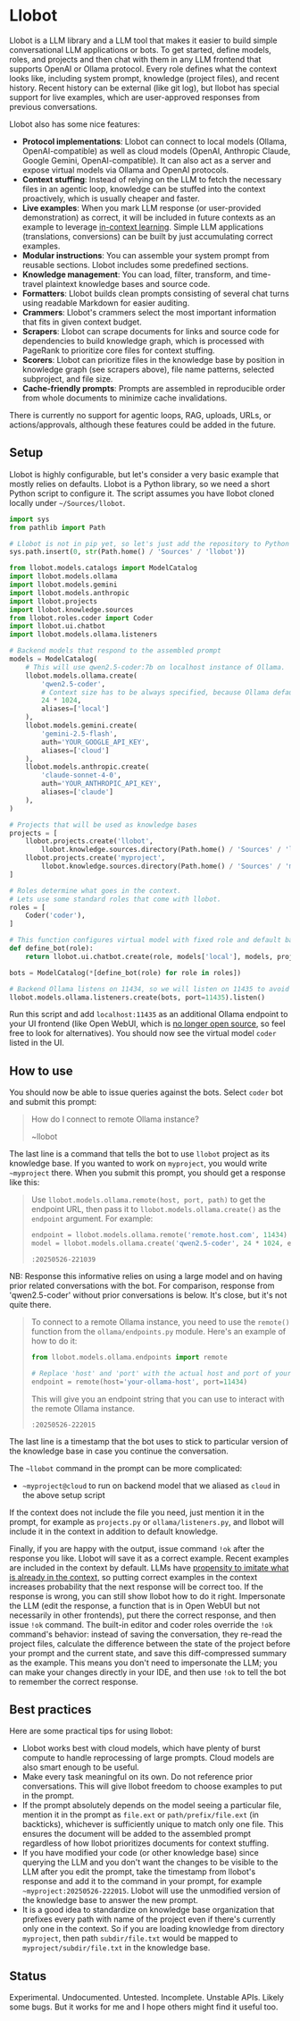 # Llobot

Llobot is a LLM library and a LLM tool that makes it easier to build simple conversational LLM applications or bots. To get started, define models, roles, and projects and then chat with them in any LLM frontend that supports OpenAI or Ollama protocol. Every role defines what the context looks like, including system prompt, knowledge (project files), and recent history. Recent history can be external (like git log), but llobot has special support for live examples, which are user-approved responses from previous conversations.

Llobot also has some nice features:

- **Protocol implementations**: Llobot can connect to local models (Ollama, OpenAI-compatible) as well as cloud models (OpenAI, Anthropic Claude, Google Gemini, OpenAI-compatible). It can also act as a server and expose virtual models via Ollama and OpenAI protocols.
- **Context stuffing**: Instead of relying on the LLM to fetch the necessary files in an agentic loop, knowledge can be stuffed into the context proactively, which is usually cheaper and faster.
- **Live examples**: When you mark LLM response (or user-provided demonstration) as correct, it will be included in future contexts as an example to leverage [in-context learning](https://arxiv.org/abs/2005.14165). Simple LLM applications (translations, conversions) can be built by just accumulating correct examples.
- **Modular instructions**: You can assemble your system prompt from reusable sections. Llobot includes some predefined sections.
- **Knowledge management**: You can load, filter, transform, and time-travel plaintext knowledge bases and source code.
- **Formatters**: Llobot builds clean prompts consisting of several chat turns using readable Markdown for easier auditing.
- **Crammers**: Llobot's crammers select the most important information that fits in given context budget.
- **Scrapers**: Llobot can scrape documents for links and source code for dependencies to build knowledge graph, which is processed with PageRank to prioritize core files for context stuffing.
- **Scorers**: Llobot can prioritize files in the knowledge base by position in knowledge graph (see scrapers above), file name patterns, selected subproject, and file size.
- **Cache-friendly prompts**: Prompts are assembled in reproducible order from whole documents to minimize cache invalidations.

There is currently no support for agentic loops, RAG, uploads, URLs, or actions/approvals, although these features could be added in the future.

## Setup

Llobot is highly configurable, but let's consider a very basic example that mostly relies on defaults. Llobot is a Python library, so we need a short Python script to configure it. The script assumes you have llobot cloned locally under `~/Sources/llobot`.

```python
import sys
from pathlib import Path

# Llobot is not in pip yet, so let's just add the repository to Python's module path.
sys.path.insert(0, str(Path.home() / 'Sources' / 'llobot'))

from llobot.models.catalogs import ModelCatalog
import llobot.models.ollama
import llobot.models.gemini
import llobot.models.anthropic
import llobot.projects
import llobot.knowledge.sources
from llobot.roles.coder import Coder
import llobot.ui.chatbot
import llobot.models.ollama.listeners

# Backend models that respond to the assembled prompt
models = ModelCatalog(
    # This will use qwen2.5-coder:7b on localhost instance of Ollama.
    llobot.models.ollama.create(
        'qwen2.5-coder',
        # Context size has to be always specified, because Ollama defaults are tiny.
        24 * 1024,
        aliases=['local']
    ),
    llobot.models.gemini.create(
        'gemini-2.5-flash',
        auth='YOUR_GOOGLE_API_KEY',
        aliases=['cloud']
    ),
    llobot.models.anthropic.create(
        'claude-sonnet-4-0',
        auth='YOUR_ANTHROPIC_API_KEY',
        aliases=['claude']
    ),
)

# Projects that will be used as knowledge bases
projects = [
    llobot.projects.create('llobot',
        llobot.knowledge.sources.directory(Path.home() / 'Sources' / 'llobot')),
    llobot.projects.create('myproject',
        llobot.knowledge.sources.directory(Path.home() / 'Sources' / 'myproject')),
]

# Roles determine what goes in the context.
# Lets use some standard roles that come with llobot.
roles = [
    Coder('coder'),
]

# This function configures virtual model with fixed role and default backend model.
def define_bot(role):
    return llobot.ui.chatbot.create(role, models['local'], models, projects)

bots = ModelCatalog(*[define_bot(role) for role in roles])

# Backend Ollama listens on 11434, so we will listen on 11435 to avoid conflicts.
llobot.models.ollama.listeners.create(bots, port=11435).listen()
```

Run this script and add `localhost:11435` as an additional Ollama endpoint to your UI frontend (like Open WebUI, which is [no longer open source](https://github.com/open-webui/open-webui/issues/13579), so feel free to look for alternatives). You should now see the virtual model `coder` listed in the UI.

## How to use

You should now be able to issue queries against the bots. Select `coder` bot and submit this prompt:

> How do I connect to remote Ollama instance?
>
> ~llobot

The last line is a command that tells the bot to use `llobot` project as its knowledge base. If you wanted to work on `myproject`, you would write `~myproject` there. When you submit this prompt, you should get a response like this:

> Use `llobot.models.ollama.remote(host, port, path)` to get the endpoint URL, then pass it to `llobot.models.ollama.create()` as the `endpoint` argument. For example:
>
> ```python
> endpoint = llobot.models.ollama.remote('remote.host.com', 11434)
> model = llobot.models.ollama.create('qwen2.5-coder', 24 * 1024, endpoint=endpoint)
> ```
>
> `:20250526-221039`

NB: Response this informative relies on using a large model and on having prior related conversations with the bot. For comparison, response from 'qwen2.5-coder' without prior conversations is below. It's close, but it's not quite there.

> To connect to a remote Ollama instance, you need to use the `remote()` function from the `ollama/endpoints.py` module. Here's an example of how to do it:
>
> ```python
> from llobot.models.ollama.endpoints import remote
>
> # Replace 'host' and 'port' with the actual host and port of your Ollama instance.
> endpoint = remote(host='your-ollama-host', port=11434)
> ```
>
> This will give you an endpoint string that you can use to interact with the remote Ollama instance.
>
> `:20250526-222015`

The last line is a timestamp that the bot uses to stick to particular version of the knowledge base in case you continue the conversation.

The `~llobot` command in the prompt can be more complicated:

- `~myproject@cloud` to run on backend model that we aliased as `cloud` in the above setup script

If the context does not include the file you need, just mention it in the prompt, for example as `projects.py` or `ollama/listeners.py`, and llobot will include it in the context in addition to default knowledge.

Finally, if you are happy with the output, issue command `!ok` after the response you like. Llobot will save it as a correct example. Recent examples are included in the context by default. LLMs have [propensity to imitate what is already in the context](https://arxiv.org/abs/2005.14165), so putting correct examples in the context increases probability that the next response will be correct too. If the response is wrong, you can still show llobot how to do it right. Impersonate the LLM (edit the response, a function that is in Open WebUI but not necessarily in other frontends), put there the correct response, and then issue `!ok` command. The built-in editor and coder roles override the `!ok` command's behavior: instead of saving the conversation, they re-read the project files, calculate the difference between the state of the project before your prompt and the current state, and save this diff-compressed summary as the example. This means you don't need to impersonate the LLM; you can make your changes directly in your IDE, and then use `!ok` to tell the bot to remember the correct response.

## Best practices

Here are some practical tips for using llobot:

- Llobot works best with cloud models, which have plenty of burst compute to handle reprocessing of large prompts. Cloud models are also smart enough to be useful.
- Make every task meaningful on its own. Do not reference prior conversations. This will give llobot freedom to choose examples to put in the prompt.
- If the prompt absolutely depends on the model seeing a particular file, mention it in the prompt as `file.ext` or `path/prefix/file.ext` (in backticks), whichever is sufficiently unique to match only one file. This ensures the document will be added to the assembled prompt regardless of how llobot prioritizes documents for context stuffing.
- If you have modified your code (or other knowledge base) since querying the LLM and you don't want the changes to be visible to the LLM after you edit the prompt, take the timestamp from llobot's response and add it to the command in your prompt, for example `~myproject:20250526-222015`. Llobot will use the unmodified version of the knowledge base to answer the new prompt.
- It is a good idea to standardize on knowledge base organization that prefixes every path with name of the project even if there's currently only one in the context. So if you are loading knowledge from directory `myproject`, then path `subdir/file.txt` would be mapped to `myproject/subdir/file.txt` in the knowledge base.

## Status

Experimental. Undocumented. Untested. Incomplete. Unstable APIs. Likely some bugs. But it works for me and I hope others might find it useful too.
